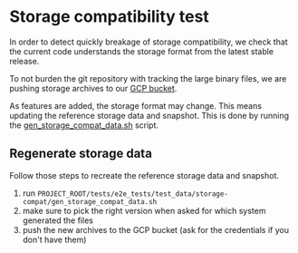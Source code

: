 # Storage compatibility test

In order to detect quickly breakage of storage compatibility, we check that the current code understands the storage format from the latest stable release.

To not burden the git repository with tracking the large binary files, we are pushing storage archives to our [GCP bucket](https://storage.googleapis.com/qdrant-backward-compatibility/).

As features are added, the storage format may change. This means updating the reference storage data and snapshot. This is done by running the [gen_storage_compat_data.sh](test_data/storage-compat/gen_storage_compat_data.sh) script.

## Regenerate storage data

Follow those steps to recreate the reference storage data and snapshot.

1. run `PROJECT_ROOT/tests/e2e_tests/test_data/storage-compat/gen_storage_compat_data.sh`
2. make sure to pick the right version when asked for which system generated the files
3. push the new archives to the GCP bucket (ask for the credentials if you don't have them)
